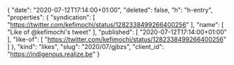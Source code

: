 {
  "date": "2020-07-12T17:14:00+01:00",
  "deleted": false,
  "h": "h-entry",
  "properties": {
    "syndication": [
      "https://twitter.com/kefimochi/status/1282338499266400256"
    ],
    "name": [
      "Like of @kefimochi's tweet"
    ],
    "published": [
      "2020-07-12T17:14:00+01:00"
    ],
    "like-of": [
      "https://twitter.com/kefimochi/status/1282338499266400256"
    ]
  },
  "kind": "likes",
  "slug": "2020/07/gjbzs",
  "client_id": "https://indigenous.realize.be"
}
